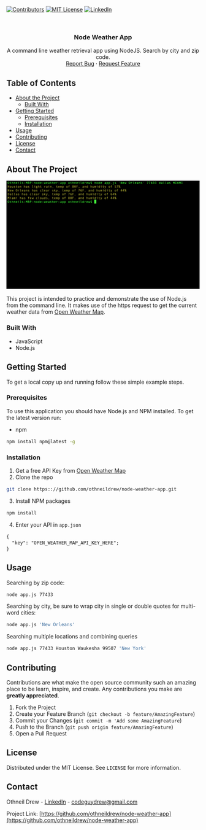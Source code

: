 <!-- PROJECT SHIELDS -->
[![Contributors][contributors-shield]]()
[![MIT License][license-shield]][license-url]
[![LinkedIn][linkedin-shield]][linkedin-url]



<!-- PROJECT LOGO -->
<br />
<p align="center">
  <h3 align="center">Node Weather App</h3>

  <p align="center">
    A command line weather retrieval app using NodeJS. Search by city and zip code.
    <br />
    <a href="https://github.com/othneildrew/node-weather-app/issues">Report Bug</a>
    ·
    <a href="https://github.com/othneildrew/node-weather-app/issues">Request Feature</a>
  </p>
</p>



<!-- TABLE OF CONTENTS -->
## Table of Contents

* [About the Project](#about-the-project)
  * [Built With](#built-with)
* [Getting Started](#getting-started)
  * [Prerequisites](#prerequisites)
  * [Installation](#installation)
* [Usage](#usage)
* [Contributing](#contributing)
* [License](#license)
* [Contact](#contact)



<!-- ABOUT THE PROJECT -->
## About The Project

[![Product Name Screen Shot][product-screenshot]](https://www.othneildrew.com)

This project is intended to practice and demonstrate the use of Node.js from the command line. It makes use of the https request to get the current weather data from [Open Weather Map](https://openweathermap.org/api).

### Built With

* JavaScript
* Node.js



<!-- GETTING STARTED -->
## Getting Started

To get a local copy up and running follow these simple example steps.

### Prerequisites

To use this application you should have Node.js and NPM installed. To get the latest version run:
* npm
```sh
npm install npm@latest -g
```

### Installation

1. Get a free API Key from [Open Weather Map](https://openweathermap.org/api)
2. Clone the repo
```sh
git clone https:://github.com/othneildrew/node-weather-app.git
```
3. Install NPM packages
```sh
npm install
```
4. Enter your API in `app.json`
```JS
{
  "key": "OPEN_WEATHER_MAP_API_KEY_HERE";
}
```



<!-- USAGE EXAMPLES -->
## Usage

Searching by zip code:
```sh
node app.js 77433
```

Searching by city, be sure to wrap city in single or double quotes for multi-word cities:
```sh
node app.js 'New Orleans'
```

Searching multiple locations and combining queries
```sh
node app.js 77433 Houston Waukesha 99507 'New York'
```



<!-- CONTRIBUTING -->
## Contributing

Contributions are what make the open source community such an amazing place to be learn, inspire, and create. Any contributions you make are **greatly appreciated**.

1. Fork the Project
2. Create your Feature Branch (`git checkout -b feature/AmazingFeature`)
3. Commit your Changes (`git commit -m 'Add some AmazingFeature`)
4. Push to the Branch (`git push origin feature/AmazingFeature`)
5. Open a Pull Request



<!-- LICENSE -->
## License

Distributed under the MIT License. See `LICENSE` for more information.



<!-- CONTACT -->
## Contact

Othneil Drew - [LinkedIn](https://linkedin.com/in/othneildrew) - codeguydrew@gmail.com

Project Link: [https://github.com/othneildrew/node-weather-app](https://github.com/othneildrew/node-weather-app)





<!-- MARKDOWN LINKS & IMAGES -->
[contributors-shield]: https://img.shields.io/badge/contributors-1-orange.svg?style=flat-square
[license-shield]: https://img.shields.io/badge/license-MIT-blue.svg?style=flat-square
[license-url]: https://github.com/othneildrew/node-weather-app/blob/master/LICENSE
[linkedin-shield]: https://img.shields.io/badge/-LinkedIn-black.svg?style=flat-square&logo=linkedin&colorB=555
[linkedin-url]: https://linkedin.com/in/othneildrew
[product-screenshot]: ./node-weather-app.png
